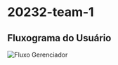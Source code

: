 # 20232-team-1

## Fluxograma do Usuário
![Fluxo Gerenciador](https://github.com/INF112-Programacao2/20232-team-1/assets/120697756/cd2f439f-1682-44ee-8e6b-d7f4935bd2a3)


